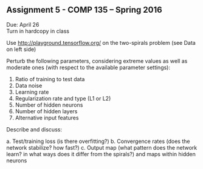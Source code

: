 ## Assignment 5 - COMP 135 – Spring 2016

Due: April 26     
Turn in hardcopy in class

Use http://playground.tensorflow.org/ on the two-spirals problem (see Data on left side)

Perturb the following parameters, considering extreme values as well as moderate ones (with respect to the available parameter settings):

1. Ratio of training to test data
2. Data noise
3. Learning rate
4. Regularization rate and type (L1 or L2)
5. Number of hidden neurons
6. Number of hidden layers
7. Alternative input features

Describe and discuss:

a. Test/training loss (is there overfitting?)
b. Convergence rates (does the network stabilize? how fast?)
c. Output map (what pattern does the network learn? in what ways does it differ from the spirals?) and maps within hidden neurons
